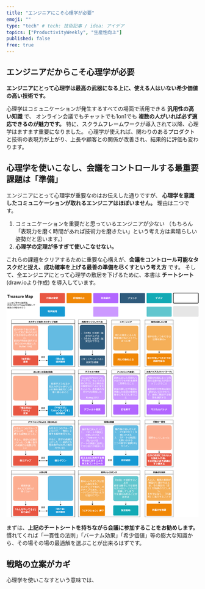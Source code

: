```yaml
---
title: "エンジニアにこそ心理学が必要"
emoji: ""
type: "tech" # tech: 技術記事 / idea: アイデア
topics: ["ProductivityWeekly", "生産性向上"]
published: false
free: true
---
```





## エンジニアだからこそ心理学が必要

**エンジニアにとって心理学は最高の武器になる上に、使える人はいない希少価値の高い技術です。**

心理学はコミュニケーションが発生するすべての場面で活用できる **汎用性の高い知識** で、
オンライン会議でもチャットでも1on1でも **複数の人がいれば必ず適応できるのが魅力です。** 
特に、スクラムフレームワークが導入されて以降、心理学はますます重要になりました。
心理学が使えれば、関わりのあるプロダクトと技術の表現力が上がり、上長や顧客との関係が改善され、結果的に評価も変わります。


## 心理学を使いこなし、会議をコントロールする最重要課題は「準備」

エンジニアにとって心理学が重要なのはお伝えした通りですが、
**心理学を意識したコミュニケーションが取れるエンジニアはほぼいません。**
理由は二つです。

1. コミュニケーションを重要だと思っているエンジニアが少ない （もちろん「表現力を磨く時間があれば技術力を磨きたい」という考え方は素晴らしい姿勢だと思います。）
2. **心理学の定理が多すぎて使いこなせない。**

これらの課題をクリアするために重要な心構えが、**会議をコントロール可能なタスクだと捉え、成功確率を上げる最善の準備を尽くすという考え方** です。
そして、全エンジニアにとって心理学の敷居を下げるために、本書は **チートシート**(draw.ioより作成) を導入しています。

![](https://raw.githubusercontent.com/minegishirei/draw_v1/8c5fba9ef361896b55fc1508a0e2d6c5b39da669/psy-treasure_map.drawio.svg)

まずは、**上記のチートシートを持ちながら会議に参加することをお勧めします。**
慣れてくれば「一貫性の法則」「バーナム効果」「希少価値」等の膨大な知識から、その場その場の最適解を選ぶことが出来るはずです。


## 戦略の立案がカギ

心理学を使いこなすという意味では、







